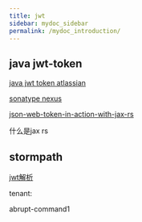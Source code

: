 ```yaml
---
title: jwt
sidebar: mydoc_sidebar
permalink: /mydoc_introduction/
---
```


## java jwt-token

   [java jwt token atlassian](https://developer.atlassian.com/static/connect/docs/latest/concepts/understanding-jwt.html)

[sonatype nexus](https://books.sonatype.com/nexus-book/reference/running.html)

[json-web-token-in-action-with-jax-rs](https://abhirockzz.wordpress.com/2016/03/18/json-web-token-in-action-with-jax-rs/)

什么是jax rs

## stormpath

[jwt解析](https://jwt.io/)

tenant:

abrupt-command1
